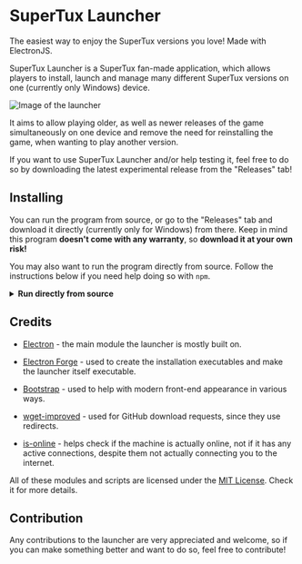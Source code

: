# SuperTux Launcher

The easiest way to enjoy the SuperTux versions you love! Made with ElectronJS.

SuperTux Launcher is a SuperTux fan-made application, which allows players to install, launch and manage many different SuperTux versions on one (currently only 
Windows) device.

![Image of the launcher](https://user-images.githubusercontent.com/78196474/140398641-949c778b-3878-46d9-bc41-4a121cadfe73.png)

It aims to allow playing older, as well as newer releases of the game simultaneously on one device and remove the need for reinstalling the game, when wanting to play another version.

If you want to use SuperTux Launcher and/or help testing it, feel free to do so by downloading the latest experimental release from the "Releases" tab!

## Installing

You can run the program from source, or go to the "Releases" tab and download it directly (currently only for Windows) from there. Keep in mind this program 
**doesn't come with any warranty**, so **download it at your own risk!**

You may also want to run the program directly from source. Follow the instructions below if you need help doing so with `npm`.

<details>

<summary><b>Run directly from source</b></summary>

1. Download or clone the repository localy.

2. Install Node.js if you don't have it already installed on your machine.

3. Open a command prompt in the downloaded source's folder and type `npm install`.

4. After the required modules are installed, start the program with `npm start`.

</details>

## Credits

* [Electron](https://github.com/electron/electron) - the main module the launcher is mostly built on.

* [Electron Forge](https://github.com/electron-userland/electron-forge) - used to create the installation executables and make the launcher itself executable.

* [Bootstrap](https://github.com/twbs/bootstrap) - used to help with modern front-end appearance in various ways.

* [wget-improved](https://github.com/bearjaws/node-wget) - used for GitHub download requests, since they use redirects.

* [is-online](https://github.com/sindresorhus/is-online) - helps check if the machine is actually online, not if it has any active connections, 
despite them not actually connecting you to the internet.

All of these modules and scripts are licensed under the [MIT License](https://opensource.org/licenses/MIT). Check it for more details.

## Contribution

Any contributions to the launcher are very appreciated and welcome, so if you can make something better and want to do so, feel free to contribute!
